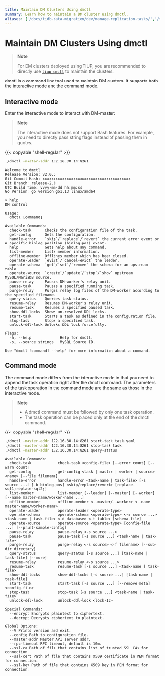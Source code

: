 ```yaml
---
title: Maintain DM Clusters Using dmctl
summary: Learn how to maintain a DM cluster using dmctl.
aliases: ['/docs/tidb-data-migration/dev/manage-replication-tasks/','/tidb-data-migration/dev/manage-replication-tasks/']
---
```


# Maintain DM Clusters Using dmctl

> **Note:**
>
> For DM clusters deployed using TiUP, you are recommended to directly use [`tiup dmctl`](maintain-dm-using-tiup.md#dmctl) to maintain the clusters.

dmctl is a command line tool used to maintain DM clusters. It supports both the interactive mode and the command mode.

## Interactive mode

Enter the interactive mode to interact with DM-master:

> **Note:**
>
> The interactive mode does not support Bash features. For example, you need to directly pass string flags instead of passing them in quotes.

{{< copyable "shell-regular" >}}

```bash
./dmctl -master-addr 172.16.30.14:8261
```

```
Welcome to dmctl
Release Version: v2.0.3
Git Commit Hash: xxxxxxxxxxxxxxxxxxxxxxxxxxxxxxxxxxxxxxxx
Git Branch: release-2.0
UTC Build Time: yyyy-mm-dd hh:mm:ss
Go Version: go version go1.13 linux/amd64

» help
DM control

Usage:
  dmctl [command]

Available Commands:
  check-task      Checks the configuration file of the task.
  get-config      Gets the configuration.
  handle-error    `skip`/`replace`/`revert` the current error event or a specific binlog position (binlog-pos) event.
  help            Gets help about any command.
  list-member     Lists member information.
  offline-member  Offlines member which has been closed.
  operate-leader  `evict`/`cancel-evict` the leader.
  operate-schema  `get`/`set`/`remove` the schema for an upstream table.
  operate-source  `create`/`update`/`stop`/`show` upstream MySQL/MariaDB source.
  pause-relay     Pauses DM-worker's relay unit.
  pause-task      Pauses a specified running task.
  purge-relay     Purges relay log files of the DM-worker according to the specified filename.
  query-status    Queries task status.
  resume-relay    Resumes DM-worker's relay unit.
  resume-task     Resumes a specified paused task.
  show-ddl-locks  Shows un-resolved DDL locks.
  start-task      Starts a task as defined in the configuration file.
  stop-task       Stops a specified task.
  unlock-ddl-lock Unlocks DDL lock forcefully.

Flags:
  -h, --help             Help for dmctl.
  -s, --source strings   MySQL Source ID.

Use "dmctl [command] --help" for more information about a command.
```

## Command mode

The command mode differs from the interactive mode in that you need to append the task operation right after the dmctl command. The parameters of the task operation in the command mode are the same as those in the interactive mode.

> **Note:**
>
> + A dmctl command must be followed by only one task operation.
> + The task operation can be placed only at the end of the dmctl command.

{{< copyable "shell-regular" >}}

```bash
./dmctl -master-addr 172.16.30.14:8261 start-task task.yaml
./dmctl -master-addr 172.16.30.14:8261 stop-task task
./dmctl -master-addr 172.16.30.14:8261 query-status
```

```
Available Commands:
  check-task            check-task <config-file> [--error count] [--warn count]
  get-config            get-config <task | master | worker | source> <name> [--file filename]
  handle-error          handle-error <task-name | task-file> [-s source ...] [-b binlog-pos] <skip/replace/revert> [replace-sql1;replace-sql2;]
  list-member           list-member [--leader] [--master] [--worker] [--name master-name/worker-name ...]
  offline-member        offline-member <--master/--worker> <--name master-name/worker-name>
  operate-leader        operate-leader <operate-type>
  operate-schema        operate-schema <operate-type> <-s source ...> <task-name | task-file> <-d database> <-t table> [schema-file]
  operate-source        operate-source <operate-type> [config-file ...] [--print-sample-config]
  pause-relay           pause-relay <-s source ...>
  pause-task            pause-task [-s source ...] <task-name | task-file>
  purge-relay           purge-relay <-s source> <-f filename> [--sub-dir directory]
  query-status          query-status [-s source ...] [task-name | task-file] [--more]
  resume-relay          resume-relay <-s source ...>
  resume-task           resume-task [-s source ...] <task-name | task-file>
  show-ddl-locks        show-ddl-locks [-s source ...] [task-name | task-file]
  start-task            start-task [-s source ...] [--remove-meta] <config-file>
  stop-task             stop-task [-s source ...] <task-name | task-file>
  unlock-ddl-lock       unlock-ddl-lock <lock-ID>

Special Commands:
  --encrypt Encrypts plaintext to ciphertext.
  --decrypt Decrypts ciphertext to plaintext.

Global Options:
  --V Prints version and exit.
  --config Path to configuration file.
  --master-addr Master API server addr.
  --rpc-timeout RPC timeout, default is 10m.
  --ssl-ca Path of file that contains list of trusted SSL CAs for connection.
  --ssl-cert Path of file that contains X509 certificate in PEM format for connection.
  --ssl-key Path of file that contains X509 key in PEM format for connection.
```
